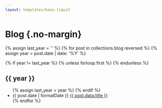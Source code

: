 ```yaml
---
layout: templates/base.liquid
---
```


# Blog {.no-margin}  

{% assign last_year = '' %}
{% for post in collections.blog reversed %}
  {% assign year = post.date | date: '%Y' %}

  {% if year != last_year %}
    {% unless forloop.first %}
        </ul>
    {% endunless %}

<h2 class="archive-year">{{ year }}</h2>
<ul class="archive-list">
    {% assign last_year = year %}
  {% endif %}

  <li class="archive-item">
    <span class="archive-date">{{ post.date | formatDate }}</span>
    <a class="archive-link" href="{{ post.url }}">{{ post.data.title }}</a>
  </li>
{% endfor %}
</ul>

